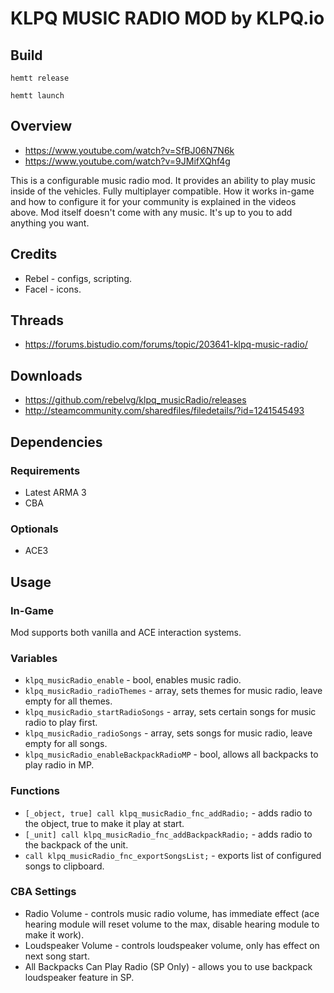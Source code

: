 # KLPQ MUSIC RADIO MOD by KLPQ.io

## Build

```
hemtt release

hemtt launch
```

## Overview

- https://www.youtube.com/watch?v=SfBJ06N7N6k
- https://www.youtube.com/watch?v=9JMifXQhf4g

This is a configurable music radio mod.
It provides an ability to play music inside of the vehicles. Fully multiplayer compatible. How it works in-game and how to configure it for your community is explained in the videos above.
Mod itself doesn't come with any music. It's up to you to add anything you want.

## Credits

- Rebel - configs, scripting.
- Facel - icons.

## Threads

- https://forums.bistudio.com/forums/topic/203641-klpq-music-radio/

## Downloads

- https://github.com/rebelvg/klpq_musicRadio/releases
- http://steamcommunity.com/sharedfiles/filedetails/?id=1241545493

## Dependencies

### Requirements

- Latest ARMA 3
- CBA

### Optionals

- ACE3

## Usage

### In-Game

Mod supports both vanilla and ACE interaction systems.

### Variables

- `klpq_musicRadio_enable` - bool, enables music radio.
- `klpq_musicRadio_radioThemes` - array, sets themes for music radio, leave empty for all themes.
- `klpq_musicRadio_startRadioSongs` - array, sets certain songs for music radio to play first.
- `klpq_musicRadio_radioSongs` - array, sets songs for music radio, leave empty for all songs.
- `klpq_musicRadio_enableBackpackRadioMP` - bool, allows all backpacks to play radio in MP.

### Functions

- `[_object, true] call klpq_musicRadio_fnc_addRadio;` - adds radio to the object, true to make it play at start.
- `[_unit] call klpq_musicRadio_fnc_addBackpackRadio;` - adds radio to the backpack of the unit.
- `call klpq_musicRadio_fnc_exportSongsList;` - exports list of configured songs to clipboard.

### CBA Settings

- Radio Volume - controls music radio volume, has immediate effect (ace hearing module will reset volume to the max, disable hearing module to make it work).
- Loudspeaker Volume - controls loudspeaker volume, only has effect on next song start.
- All Backpacks Can Play Radio (SP Only) - allows you to use backpack loudspeaker feature in SP.

